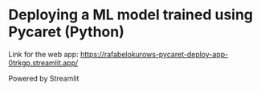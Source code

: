 # Deploying a ML model trained using Pycaret (Python)

Link for the web app: https://rafabelokurows-pycaret-deploy-app-0trkgp.streamlit.app/  

Powered by Streamlit
